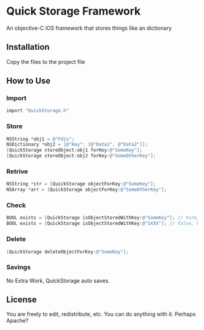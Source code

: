 # Quick Storage Framework

An objective-C iOS framework that stores things like an dictionary

## Installation

Copy the files to the project file

## How to Use

### Import

```objective-c
import "QuickStorage.h"
```

### Store

```objective-c
NSString *obj1 = @"Fdis";
NSDictionary *obj2 = [@"Key": [@"Data1", @"Data2"]];
[QuickStorage storeObject:obj1 forKey:@"SomeKey"];
[QuickStorage storeObject:obj2 forKey:@"SomeOtherKey"];
```

### Retrive

```objective-c
NSString *str = [QuickStorage objectForKey:@"SomeKey"];
NSArray *arr = [QuickStorage objectForKey:@"SomeOtherKey"];
```

### Check

```objective-c
BOOL exists = [QuickStorage isObjectStoredWithKey:@"SomeKey"]; // ture, YES
BOOL exists = [QuickStorage isObjectStoredWithKey:@"SXXX"]; // false, NO
```

### Delete

```objective-c
[QuickStorage deleteObjectForKey:@"SomeKey"];
```


### Savings

No Extra Work, QuickStorage auto saves.

## License

You are freely to edit, redistribute, etc. You can do anything with it. Perhaps Apache?
